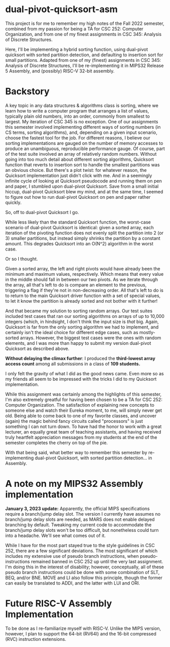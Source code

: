 # dual-pivot-quicksort-asm

This project is for me to remember my high notes of the Fall 2022 semester, combined from my passion for being a TA for CSC 252: Computer Organization, and from one of my finest assignments in CSC 345: Analysis of Discrete Structures. 

Here, I'll be implementing a hybrid sorting function, using dual-pivot quicksort with sorted partition detection, and defaulting to insertion sort for small partitions. Adapted from one of my (finest) assignments in CSC 345: Analysis of Discrete Structures, I'll be re-implementing it in MIPS32 Release 5 Assembly, and (possibly) RISC-V 32-bit assembly. 

# Backstory

A key topic in any data structures & algorithms class is sorting, where we learn how to write a computer program that arranges a list of values, typically plain old numbers, into an order, commonly from smallest to largest. My iteration of CSC 345 is no exception. One of our assignments this semester involved implementing different ways of sorting numbers (in CS terms, sorting algorithms), and, depending on a given input scenario, choose the fastest tool for the job. For different reasons, I believe our sorting implementations are gauged on the number of memory accesses to produce an unambiguous, reproducible performance gauge. Of course, part of the test suite involved an array of relatively random numbers. Without going into too much detail about different sorting algorithms, Quicksort function that reverts to insertion sort to handle the smallest partitions was an obvious choice. But there's a plot twist: for whatever reason, the Quicksort implementation just didn't click with me. And in a seemingly infinite cycle of looking at Quicksort pseudocode and running them on pen and paper, I stumbled upon dual-pivot Quicksort. Save from a small initial hiccup, dual-pivot Quicksort blew my mind, and at the same time, I seemed to figure out how to run dual-pivot Quicksort on pen and paper rather quickly.

So, off to dual-pivot Quicksort I go. 

While less likely than the standard Quicksort function, the worst-case scenario of dual-pivot Quicksort is identical: given a sorted array, each iteration of the pivoting function does not evenly split the partition into 2 (or 3) smaller partitions, but instead simply shrinks the partition by a constant amount. This degrades Quicksort into an O(N^2) algorithm in the worst case. 

Or so I thought. 

Given a sorted array, the left and right pivots would have already been the minimum and maximum values, respectively. Which means that every value in the middle should fall in between our two pivots. As we iterate through the array, all that's left to do is compare an element to the previous, triggering a flag if they're not in non-decreasing order. All that's left to do is to return to the main Quicksort driver function with a set of special values, to let it know the partition is already sorted and not bother with it further!

And that became my solution to sorting random arrays. Our test suites included test cases that ran our sorting algorithms on arrays of up to 10,000 integers (which, in hindsight, I don't think the input size is *that* big. Again, Quicksort is far from the only sorting algorithm we had to implement, and certainly isn't the ideal choice for different edge cases, such as mostly-sorted arrays. However, the biggest test cases were the ones with random elements, and I was more than happy to submit my version dual-pivot Quicksort as described above. 

__Without delaying the climax further__: I produced the **third-lowest array access count** among all submissions in a class of **109 students.**

I only felt the gravity of what I did as the good news came. Even more so as my friends all seem to be impressed with the tricks I did to my Quicksort implementation. 

While this assignment was certainly among the highlights of this semester, I'm also extremely greatful for having been chosen to be a TA for CSC 252: Computer Organization. The satisfaction of explaining new concepts to someone else and watch their Eureka moment, to me, will simply never get old. Being able to come back to one of my favorite classes, and uncover (again) the magic behind fancy circuits called "processors" is just something I can not turn down. To have had the honor to work with a great lecturer, an equally great team of teaching assistants, and having received truly heartfelt appreciation messages from my students at the end of the semester completes the cherry on top of the pie.

With that being said, what better way to remember this semester by re-implementing dual-pivot Quicksort, with sorted partition detection... in Assembly.

# A note on my MIPS32 Assembly implementation
__January 3, 2023 update:__ Apparently, the official MIPS specifications require a branch/jump delay slot. The version I currently have assumes no branch/jump delay slots are needed, as MARS does not enable delayed branching by default. Tweaking my current code to accommodate the branch/jump delay slots won't be too difficult, but nonetheless could turn into a headache. We'll see what comes out of it.

While I have for the most part stayed true to the style guidelines in CSC 252, there are a few significant deviations. The most significant of which includes my extensive use of pseudo branch instructions, when pseudo-instructions remained banned in CSC 252 up until the very last assignment. I'm doing this in the interest of disability; however, conceptually, all of these pseudo branch instructions could be done with some combination of SLT, BEQ, and/or BNE. MOVE and LI also follow this principle, though the former can easily be translated to ADDI, and the latter with LUI and ORI.

# Future RISC-V Assembly Implementation
To be done as I re-familiarize myself with RISC-V. Unlike the MIPS version, however, I plan to support the 64-bit (RV64I) and the 16-bit compressed (RVC) instruction extensions.
